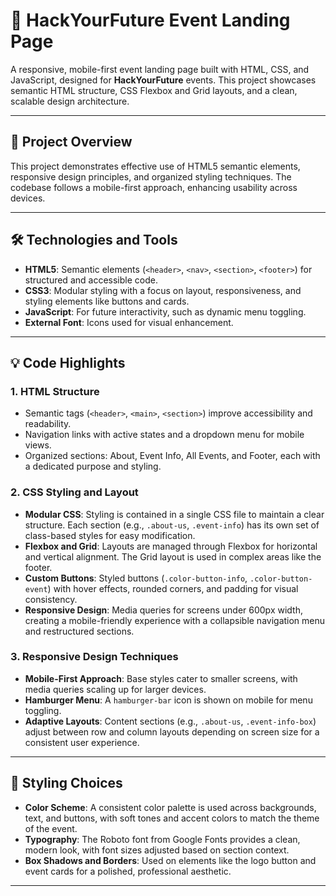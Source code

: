 

# 🎨 HackYourFuture Event Landing Page

A responsive, mobile-first event landing page built with HTML, CSS, and JavaScript, designed for **HackYourFuture** events. This project showcases semantic HTML structure, CSS Flexbox and Grid layouts, and a clean, scalable design architecture.

---

## 📂 Project Overview

This project demonstrates effective use of HTML5 semantic elements, responsive design principles, and organized styling techniques. The codebase follows a mobile-first approach, enhancing usability across devices.

---

## 🛠️ Technologies and Tools

- **HTML5**: Semantic elements (`<header>`, `<nav>`, `<section>`, `<footer>`) for structured and accessible code.
- **CSS3**: Modular styling with a focus on layout, responsiveness, and styling elements like buttons and cards.
- **JavaScript**: For future interactivity, such as dynamic menu toggling.
- **External Font**: Icons used for visual enhancement.

---

## 💡 Code Highlights

### 1. **HTML Structure**
   - Semantic tags (`<header>`, `<main>`, `<section>`) improve accessibility and readability.
   - Navigation links with active states and a dropdown menu for mobile views.
   - Organized sections: About, Event Info, All Events, and Footer, each with a dedicated purpose and styling.

### 2. **CSS Styling and Layout**

   - **Modular CSS**: Styling is contained in a single CSS file to maintain a clear structure. Each section (e.g., `.about-us`, `.event-info`) has its own set of class-based styles for easy modification.
   - **Flexbox and Grid**: Layouts are managed through Flexbox for horizontal and vertical alignment. The Grid layout is used in complex areas like the footer.
   - **Custom Buttons**: Styled buttons (`.color-button-info`, `.color-button-event`) with hover effects, rounded corners, and padding for visual consistency.
   - **Responsive Design**: Media queries for screens under 600px width, creating a mobile-friendly experience with a collapsible navigation menu and restructured sections.

### 3. **Responsive Design Techniques**
   - **Mobile-First Approach**: Base styles cater to smaller screens, with media queries scaling up for larger devices.
   - **Hamburger Menu**: A `hamburger-bar` icon is shown on mobile for menu toggling.
   - **Adaptive Layouts**: Content sections (e.g., `.about-us`, `.event-info-box`) adjust between row and column layouts depending on screen size for a consistent user experience.

---

## 🎨 Styling Choices

- **Color Scheme**: A consistent color palette is used across backgrounds, text, and buttons, with soft tones and accent colors to match the theme of the event.
- **Typography**: The Roboto font from Google Fonts provides a clean, modern look, with font sizes adjusted based on section context.
- **Box Shadows and Borders**: Used on elements like the logo button and event cards for a polished, professional aesthetic.

---


